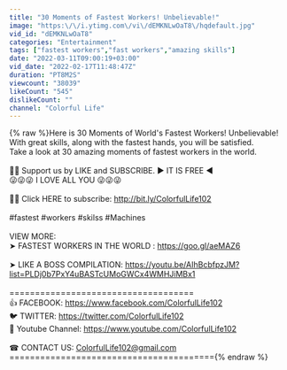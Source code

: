 ```yaml
---
title: "30 Moments of Fastest Workers! Unbelievable!"
image: "https:\/\/i.ytimg.com\/vi\/dEMKNLwOaT8\/hqdefault.jpg"
vid_id: "dEMKNLwOaT8"
categories: "Entertainment"
tags: ["fastest workers","fast workers","amazing skills"]
date: "2022-03-11T09:00:19+03:00"
vid_date: "2022-02-17T11:48:47Z"
duration: "PT8M2S"
viewcount: "38039"
likeCount: "545"
dislikeCount: ""
channel: "Colorful Life"
---
```

{% raw %}Here is 30 Moments of World's Fastest Workers! Unbelievable!<br />With great skills, along with the fastest hands, you will be satisfied.<br />Take a look at 30 amazing moments of fastest workers in the world.<br /><br />📣📣 Support us by LIKE and SUBSCRIBE.  ► IT IS FREE ◄<br />          😜😜😜    I LOVE ALL YOU   😜😜😜<br /><br />💖💗 Click HERE to subscribe: <a rel="nofollow" target="blank" href="http://bit.ly/ColorfulLife102">http://bit.ly/ColorfulLife102</a><br /><br /> #fastest #workers #skilss #Machines <br /><br />VIEW MORE:<br />➤ FASTEST WORKERS IN THE WORLD : <a rel="nofollow" target="blank" href="https://goo.gl/aeMAZ6">https://goo.gl/aeMAZ6</a><br /><br />➤ LIKE A BOSS COMPILATION: <a rel="nofollow" target="blank" href="https://youtu.be/AIhBcbfpzJM?list=PLDj0b7PxY4uBASTcUMoGWCx4WMHJiMBx1">https://youtu.be/AIhBcbfpzJM?list=PLDj0b7PxY4uBASTcUMoGWCx4WMHJiMBx1</a><br /><br />====================================<br />👍 FACEBOOK:  <a rel="nofollow" target="blank" href="https://www.facebook.com/ColorfulLife102">https://www.facebook.com/ColorfulLife102</a><br />🐦 TWITTER:   <a rel="nofollow" target="blank" href="https://twitter.com/ColorfulLife102">https://twitter.com/ColorfulLife102</a><br />🌟 Youtube Channel: <a rel="nofollow" target="blank" href="https://www.youtube.com/ColorfulLife102">https://www.youtube.com/ColorfulLife102</a><br /><br />☎  CONTACT US: ColorfulLife102@gmail.com <br />========================================{% endraw %}
